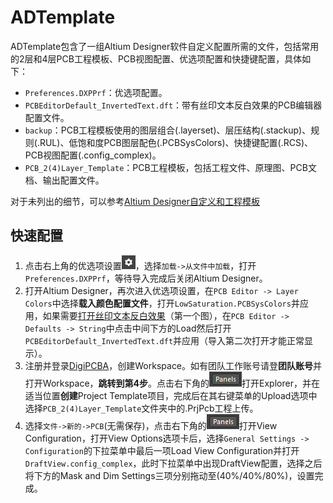 # ADTemplate

ADTemplate包含了一组Altium Designer软件自定义配置所需的文件，包括常用的2层和4层PCB工程模板、PCB视图配置、优选项配置和快捷键配置，具体如下：

- `Preferences.DXPPrf`：优选项配置。
- `PCBEditorDefault_InvertedText.dft`：带有丝印文本反白效果的PCB编辑器配置文件。
- `backup`：PCB工程模板使用的图层组合(.layerset)、层压结构(.stackup)、规则(.RUL)、低饱和度PCB图层配色(.PCBSysColors)、快捷键配置(.RCS)、PCB视图配置(.config_complex)。
- `PCB_2(4)Layer_Template`：PCB工程模板，包括工程文件、原理图、PCB文档、输出配置文件。

对于未列出的细节，可以参考[Altium Designer自定义和工程模板](https://flickerz.xyz/p/rm%E7%A1%AC%E4%BB%B602-altium-designer%E8%87%AA%E5%AE%9A%E4%B9%89%E5%92%8C%E5%B7%A5%E7%A8%8B%E6%A8%A1%E6%9D%BF%E6%96%BD%E5%B7%A5%E4%B8%AD/)

## 快速配置

1. 点击右上角的优选项设置![icon1](https://github.com/Xucadent/ADTemplate/blob/main/docs/icon1.png)，选择`加载->从文件中加载`，打开`Preferences.DXPPrf`，等待导入完成后关闭Altium Designer。
3. 打开Altium Designer，再次进入优选项设置，在`PCB Editor -> Layer Colors`中选择**载入颜色配置文件**，打开`LowSaturation.PCBSysColors`并应用，如果需要[打开丝印文本反白效果](https://www.altium.com/documentation/altium-designer/nfs-20-0pcb-text-string-improvements-ad?version=20.0)（第一个图），在`PCB Editor -> Defaults -> String`中点击中间下方的Load然后打开`PCBEditorDefault_InvertedText.dft`并应用（导入第二次打开才能正常显示）。
4. 注册并登录[DigiPCBA](https://space.digipcba.com/signup)，创建Workspace。如有团队工作账号请登**团队账号**并打开Workspace，**跳转到第4步**。点击右下角的![icon2](https://github.com/Xucadent/ADTemplate/blob/main/docs/icon2.png)打开Explorer，并在适当位置**创建**Project Template项目，完成后在其右键菜单的Upload选项中选择`PCB_2(4)Layer_Template`文件夹中的.PrjPcb工程上传。
5. 选择`文件->新的->PCB`(无需保存)，点击右下角的![icon2](https://github.com/Xucadent/ADTemplate/blob/main/docs/icon2.png)打开View Configuration，打开View Options选项卡后，选择`General Settings -> Configuration`的下拉菜单中最后一项Load View Configuration并打开`DraftView.config_complex`，此时下拉菜单中出现DraftView配置，选择之后将下方的Mask and Dim Settings三项分别拖动至(40%/40%/80%)，设置完成。

